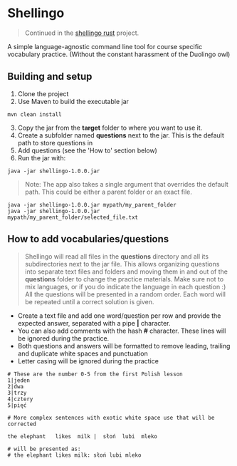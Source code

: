 # Shellingo

> Continued in the [shellingo rust](https://github.com/tlvlp/shellingo) project.

A simple language-agnostic command line tool for course specific vocabulary practice.
(Without the constant harassment of the Duolingo owl)

## Building and setup
1. Clone the project
2. Use Maven to build the executable jar
```shell
mvn clean install
```
3. Copy the jar from the **target** folder to where you want to use it.
4. Create a subfolder named **questions** next to the jar. This is the default path to store questions in
5. Add questions (see the 'How to' section below)
6. Run the jar with:
```shell
java -jar shellingo-1.0.0.jar
```
> Note: The app also takes a single argument that overrides the default path. 
> This could be either a parent folder or an exact file.
 ```shell
java -jar shellingo-1.0.0.jar mypath/my_parent_folder
java -jar shellingo-1.0.0.jar mypath/my_parent_folder/selected_file.txt
```

## How to add vocabularies/questions
> Shellingo will read all files in the **questions** directory and all its subdirectories next to the jar file.
> This allows organizing questions into separate text files and folders and moving them in and out of the **questions** 
> folder to change the practice materials. 
> Make sure not to mix languages, or if you do indicate the language in each question :)
> All the questions will be presented in a random order. Each word will be repeated until a correct solution is given.

- Create a text file and add one word/question per row and provide the expected answer, 
separated with a pipe **|** character.
- You can also add comments with the hash **#** character. These lines will be ignored during the practice.
- Both questions and answers will be formatted to remove leading, trailing and duplicate white spaces and punctuation
- Letter casing will be ignored during the practice

```text
# These are the number 0-5 from the first Polish lesson
1|jeden
2|dwa
3|trzy
4|cztery
5|pięć
```

```text
# More complex sentences with exotic white space use that will be corrected

the elephant   likes  milk |  słoń  lubi  mleko   

# will be presented as:  
# the elephant likes milk: słoń lubi mleko 
```
